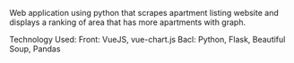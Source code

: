 Web application using python that scrapes apartment listing website and displays a ranking of area that has more apartments with graph.

Technology Used:
  Front: VueJS, vue-chart.js
  Bacl: Python, Flask, Beautiful Soup, Pandas



